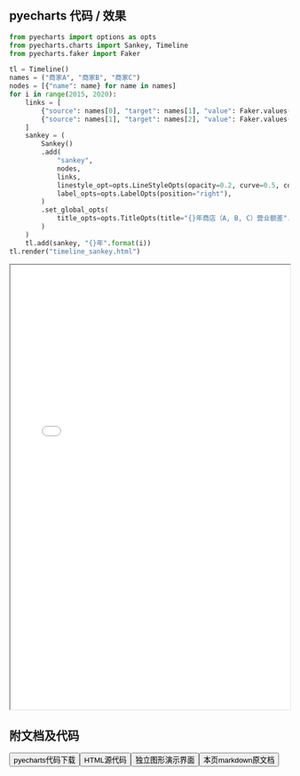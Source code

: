 
## pyecharts 代码 / 效果

```python
from pyecharts import options as opts
from pyecharts.charts import Sankey, Timeline
from pyecharts.faker import Faker

tl = Timeline()
names = ("商家A", "商家B", "商家C")
nodes = [{"name": name} for name in names]
for i in range(2015, 2020):
    links = [
        {"source": names[0], "target": names[1], "value": Faker.values()[0]},
        {"source": names[1], "target": names[2], "value": Faker.values()[0]},
    ]
    sankey = (
        Sankey()
        .add(
            "sankey",
            nodes,
            links,
            linestyle_opt=opts.LineStyleOpts(opacity=0.2, curve=0.5, color="source"),
            label_opts=opts.LabelOpts(position="right"),
        )
        .set_global_opts(
            title_opts=opts.TitleOpts(title="{}年商店（A, B, C）营业额差".format(i))
        )
    )
    tl.add(sankey, "{}年".format(i))
tl.render("timeline_sankey.html")

```

<iframe width="100%" height="800px" src="/pyecharts/Timeline/timeline_sankey.html"></iframe>

## 附文档及代码

<a href="https://cdn.jsdelivr.net/gh/wfy-belief/python/docs/pyecharts/Timeline/timeline_sankey.py"><button class="mybutton">pyecharts代码下载</button></a><a href="https://cdn.jsdelivr.net/gh/wfy-belief/python/docs/pyecharts/Timeline/timeline_sankey.html"><button class="mybutton">HTML源代码</button></a><a href="https://python.wfyblog.cn/pyecharts/Timeline/timeline_sankey.html"><button class="mybutton">独立图形演示界面</button></a><a href="https://cdn.jsdelivr.net/gh/wfy-belief/python/docs/pyecharts/Timeline/timeline_sankey.md"><button class="mybutton">本页markdown原文档</button></a>
